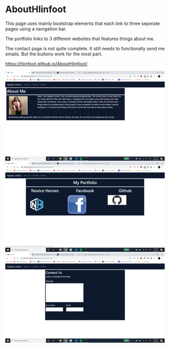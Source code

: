 # AboutHlinfoot

This page uses mainly bootstrap elements that each link to three seperate pages using a navigation bar.  

The portfolio links to 3 different websites that features things about me.

The contact page is not quite complete.  It still needs to functionally send me emails.  But the buttons work for the most part.

https://hlinfoot.github.io/AboutHlinfoot/

![](screenshots/Screenshot%20(4).png)
![](screenshots/Screenshot%20(5).png)
![](screenshots/Screenshot%20(6).png)


